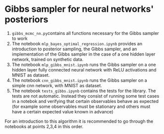 # Gibbs sampler for neural networks' posteriors

1. `gibbs_mcmc_nn.py`contains all functions necessary for the Gibbs sampler to work
2. The notebook `mlp_bayes_optimal_regression.ipynb` provides an introduction to posterior sampling, the Gibbs sampler, and an implementation of the Gibbs sampler in the case of a one hidden layer network, trained on synthetic data.
3. The notebook `mlp_gibbs_mnist.ipynb` runs the Gibbs sampler on a one hidden layer fully connected neural network with ReLU activations and MNIST as dataset.
4. The notebook `cnn_gibbs_mnist.ipynb` runs the Gibbs sampler on a simple cnn network, with MNIST as dataset.
5. The notebook `tests_gibbs.ipynb` contains the tests for the library. The tests are not automatic. Instead they consist of running some test cases in a notebok and verifying that certain observables behave as expected (for example some observables must be stationary and others must have a certain expected value known in advance)

For an introduction to this algorithm it is recommended to go through the notebooks at points 2,3,4 in this order.
